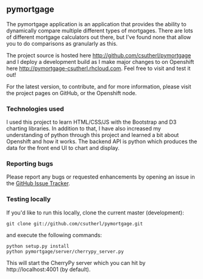 ## pymortgage

The pymortgage application is an application that provides the ability to dynamically compare multiple different types of mortgages. There are lots of different mortgage calculators out there, but I've found none that allow you to do comparisons as granularly as this.

The project source is hosted here <http://github.com/csutherl/pymortgage> and I deploy a development build as I make major changes to on Openshift here <http://pymortgage-csutherl.rhcloud.com>. Feel free to visit and test it out!

For the latest version, to contribute, and for more information, please visit the project pages on GitHub, or the Openshift node.

### Technologies used

I used this project to learn HTML/CSS/JS with the Bootstrap and D3 charting libraries. In addition to that, I have also increased my understanding of python through this project and learned a bit about Openshift and how it works. The backend API is python which produces the data for the front end UI to chart and display.

### Reporting bugs

Please report any bugs or requested enhancements by opening an issue in the [GitHub Issue Tracker](https://github.com/csutherl/pymortgage/issues).

### Testing locally

If you'd like to run this locally, clone the current master (development):
~~~
git clone git://github.com/csutherl/pymortgage.git
~~~
and execute the following commands:
~~~
python setup.py install
python pymortgage/server/cherrypy_server.py
~~~
This will start the CherryPy server which you can hit by http://localhost:4001 (by default).
